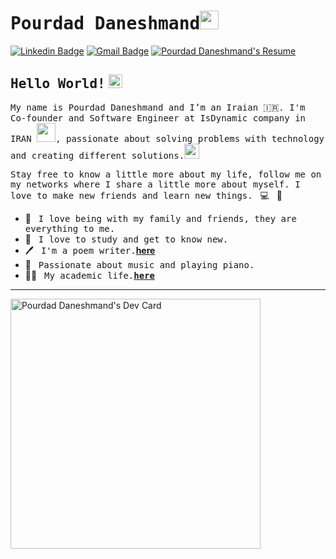 # <samp>Pourdad Daneshmand</samp><img src="https://avatars.githubusercontent.com/u/20386160?v=4" width="30px">

[![Linkedin Badge](https://img.shields.io/badge/LinkedIn-%230077B5.svg?&style=flat-square&logo=linkedin&logoColor=white&color=071A2C&link=https://www.linkedin.com/in/pourdad-daneshmand/)](https://www.linkedin.com/in/pourdad-daneshmand/)
[![Gmail Badge](https://img.shields.io/badge/Gmail-%231877F2.svg?&style=flat-square&logo=gmail&logoColor=white&color=071A2C&link=mailto:pourdad.daneshmand@gmail.com)](mailto:pourdad.daneshmand@gmail.com)
<a href="https://rxresu.me/pourdad.daneshmand/senior-developer" target="_blank"><img src="https://img.shields.io/badge/Resume-Online-green"  alt="Pourdad Daneshmand's Resume"/></a>

## <samp>Hello World!</samp> <img src="https://github.com/pdaneshmand/pdaneshmand/blob/main/37Es.gif" width="22px">

<samp>My name is Pourdad Daneshmand and I’m an Iraian 🇮🇷. I'm Co-founder and Software Engineer at IsDynamic company  in IRAN  <img src="https://github.com/mupezzuol/mupezzuol/blob/master/assets/developer.gif" width="30px">, passionate about solving problems with technology and creating different solutions.</samp><img src="https://media.giphy.com/media/WUlplcMpOCEmTGBtBW/giphy.gif" width="24">

<samp>Stay free to know a little more about my life, follow me on my networks where I share a little more about myself. I love to make new friends and learn new things.</samp> &nbsp; 💻 &nbsp; 🚀

- 🏡 &nbsp; <samp>I love being with my family and friends, they are everything to me.</samp>
- 📗 &nbsp; <samp>I love to study and get to know new.</samp>
- 🖊️ &nbsp; <samp>I'm a poem writer.</samp>[__here__](https://taaghche.com/book/86853/%D8%B3%D8%AA%D8%A7%D8%B1%D9%87-%D8%B1%D8%A7%D9%87-%D8%B4%DB%8C%D8%B1%DB%8C)
- 🎵 &nbsp; <samp>Passionate about music and playing piano.</samp>
- 👨‍🎓 &nbsp; <samp>My academic life.[__here__](https://www.linkedin.com/in/pourdad-daneshmand)</samp>

---

<a href="https://app.daily.dev/pourdaddaneshmand"><img src="https://api.daily.dev/devcards/eb76fb8f3f894573a0f7bdd16948c48e.png?r=6lk" width="400" alt="Pourdad Daneshmand's Dev Card"/></a>
